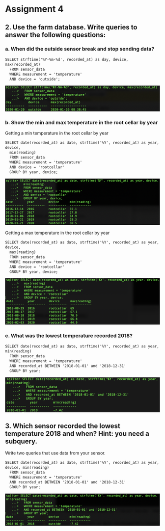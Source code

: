 <h1>Assignment 4</h1>

<h2>2. Use the farm database. Write queries to answer the following questions:</h2>

<h3>a. When did the outside sensor break and stop sending data?</h3>

	SELECT strftime('%Y-%m-%d', recorded_at) as day, device, max(recorded_at)
      FROM sensor_data
      WHERE measurement = 'temperature' 
      AND device = 'outside';

![screenshot a](img/a_result.png)

<h3>b. Show the min and max temperature in the root cellar by year</h3>

Getting a min temperature in the root cellar by year

	SELECT date(recorded_at) as date, strftime('%Y', recorded_at) as year, device,
      min(reading)
      FROM sensor_data 
      WHERE measurement = 'temperature' 
      AND device = 'rootcellar'
      GROUP BY year, device;

![screenshot b min](img/b_min_result.png)

Getting a max temperature in the root cellar by year

	SELECT date(recorded_at) as date, strftime('%Y', recorded_at) as year, device,
      max(reading)
      FROM sensor_data 
      WHERE measurement = 'temperature' 
      AND device = 'rootcellar'
      GROUP BY year, device;

![screenshot b max](img/b_max_result.png)

<h3>c. What was the lowest temperature recorded 2018?</h3>

	SELECT date(recorded_at) as date, strftime('%Y', recorded_at) as year, min(reading)	
      FROM sensor_data 
      WHERE measurement = 'temperature'
      AND recorded_at BETWEEN '2018-01-01' and '2018-12-31'
      GROUP BY year;

![screenshot c](img/c_result.png)

<h2>3. Which sensor recorded the lowest temperature 2018 and when? Hint: you need a subquery.</h2>
Write two queries that use data from your sensor.

	SELECT date(recorded_at) as date, strftime('%Y', recorded_at) as year, device, min(reading)	
      FROM sensor_data 
      WHERE measurement = 'temperature'
      AND recorded_at BETWEEN '2018-01-01' and '2018-12-31'
      GROUP BY year;

![screenshot 3](img/3_result.png)
